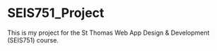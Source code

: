 # SEIS751_Project
This is my project for the St Thomas Web App Design &amp; Development (SEIS751) course.
